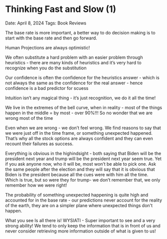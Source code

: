 # Thinking Fast and Slow (1)

Date: April 8, 2024
Tags: Book Reviews

The base rate is more important, a better way to do decision making is to start with the base rate and then go forward. 

Human Projections are always optimistic!

We often substitute a hard problem with an easier problem through heuristics - there are many kinds of heuristics and it’s very hard to recognize when you do the substitution

Our confidence is often the confidence for the heuristics answer - which is not always the same as the confidence for the real answer - hence confidence is a bad predictor for scuess

Intuition isn’t any magical thing - it’s just recognition, we do it all the time! 

We live in the extremes of the bell curve, when in reality - most of the things happen in the middle = by most - over 90%!!! So no wonder that we are wrong most of the time

Even when we are wrong - we don’t feel wrong. We find reasons to say that we were just off in the time frame, or something unexpected happened. That’s why all the stock options are always confident and they can even recount their failures as success. 

Everything is obvious in the highindsight - both saying that Biden will be the president next year and trump will be the president next year seem true. Yet if you ask anyone now, who it will be, most won’t be able to pick one. Ask the same people after the election and they will say that it is obvious that Biden is the president because all the cues were with him all the time. Which is true, but so were they for trump- we don’t remember that, we only remember how we were right!

The probability of something unexpected happening is quite high and accounted for in the base rate - our predictions never account for the reality of the earth, they are on a simpler plane where unexpected things don't happen.

What you see Is all there is! WYSIATI - Super important to see and a very strong ability! We tend to only keep the information that is in front of us and never consider retrieving more information outside of what is given to us!